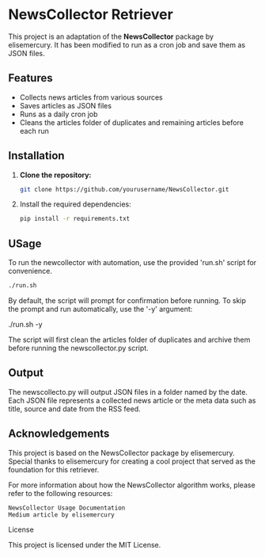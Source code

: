 # NewsCollector Retriever

This project is an adaptation of the **NewsCollector** package by elisemercury. It has been modified to run as a cron job and save them as JSON files.

## Features

- Collects news articles from various sources
- Saves articles as JSON files
- Runs as a daily cron job
- Cleans the articles folder of duplicates and remaining articles before each run

## Installation

1. **Clone the repository:**

   ```bash
   git clone https://github.com/yourusername/NewsCollector.git
   ```

2. Install the required dependencies:

   ```bash
   pip install -r requirements.txt
   ```

## USage

To run the newcollector with automation, use the provided 'run.sh' script for convenience.

   ```bash
   ./run.sh
   ```

By default, the script will prompt for confirmation before running. To skip the prompt and run automatically, use the '-y' argument:

./run.sh -y

The script will first clean the articles folder of duplicates and archive them before running the newscollector.py script.

## Output

The newscollecto.py will output JSON files in a folder named by the date. Each JSON file represents a collected news article or the meta data such as title, source and date from the RSS feed.

## Acknowledgements

This project is based on the NewsCollector package by elisemercury. Special thanks to elisemercury for creating a cool project that served as the foundation for this retriever.

For more information about how the NewsCollector algorithm works, please refer to the following resources:

    NewsCollector Usage Documentation
    Medium article by elisemercury

License

This project is licensed under the MIT License.






